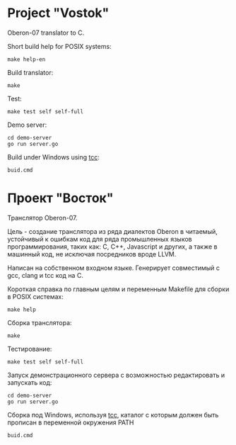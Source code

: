 Project "Vostok"
=======================
Oberon-07 translator to C.

Short build help for POSIX systems:

	make help-en

Build translator:

	make

Test:

	make test self self-full

Demo server:

	cd demo-server
	go run server.go


Build under Windows using [tcc](http://download.savannah.gnu.org/releases/tinycc/):

	buid.cmd


Проект "Восток"
=======================
Транслятор Oberon-07.

Цель - создание транслятора из ряда диалектов Oberon в читаемый,
устойчивый к ошибкам код для ряда промышленных языков программирования,
таких как: C, C++, Javascript и других, а также в машинный код, не исключая
посредников вроде LLVM.

Написан на собственном входном языке.
Генерирует совместимый с gcc, clang и tcc код на С.

Короткая справка по главным целям и переменным Makefile для сборки в POSIX
системах:

	make help

Сборка транслятора:

	make

Тестирование:

	make test self self-full

Запуск демонстрационного сервера с возможностью редактировать и запускать код:

	cd demo-server
	go run server.go

Сборка под Windows, используя [tcc](http://download.savannah.gnu.org/releases/tinycc/),
каталог с которым должен быть прописан в переменной окружения PATH

	buid.cmd
